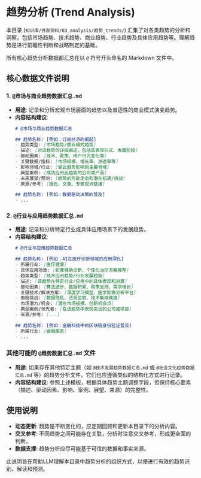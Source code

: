 # 趋势分析 (Trend Analysis)

本目录 (`知识库/外部资料/03_analysis/趋势_trends/`) 汇集了对各类趋势的分析和洞察，包括市场趋势、技术趋势、商业趋势、行业趋势及具体应用趋势等。理解趋势是进行前瞻性判断和战略制定的基础。

所有核心趋势分析数据都汇总在以 `@` 符号开头命名的 Markdown 文件中。

## 核心数据文件说明

### 1. `@市场与商业趋势数据汇总.md`
   - **用途**: 记录和分析宏观市场层面的趋势以及普适性的商业模式演变趋势。
   - **内容结构建议**:
     ```markdown
     # @市场与商业趋势数据汇总

     ## 趋势名称: [例如：订阅经济的崛起]
     - 趋势类型: [市场趋势/商业模式趋势]
     - 描述: [对该趋势的详细阐述，包括其表现形式、发展阶段]
     - 驱动因素: [技术、政策、用户行为变化等]
     - 关键数据/指标: [市场规模、增长率、渗透率等]
     - 影响领域/行业: [受此趋势影响的主要领域]
     - 典型案例: [成功应用此趋势的公司或产品]
     - 未来展望/预测: [趋势的可能走向和潜在机遇/挑战]
     - 来源/参考: [报告、文章、专家观点链接]

     ## 趋势名称: [例如：数据驱动决策的普及]
     - ...
     ```

### 2. `@行业与应用趋势数据汇总.md`
   - **用途**: 记录和分析特定行业或具体应用场景下的发展趋势。
   - **内容结构建议**:
     ```markdown
     # @行业与应用趋势数据汇总

     ## 趋势名称: [例如：AI在医疗诊断领域的应用深化]
     - 所属行业: [医疗健康]
     - 具体应用场景: [影像辅助诊断、个性化治疗方案推荐]
     - 趋势类型: [技术应用趋势/行业发展趋势]
     - 描述: [该趋势在特定行业/应用中的具体表现和进展]
     - 驱动因素: [算法进步、数据积累、政策支持、需求增长]
     - 关键技术/解决方案: [深度学习模型、医学影像分析平台]
     - 面临挑战: [数据隐私、法规监管、技术集成难度]
     - 市场潜力/机会: [潜在市场规模、创新机会点]
     - 典型案例/领先者: [在该趋势中表现突出的公司或项目]
     - 来源/参考: [...]

     ## 趋势名称: [例如：金融科技中的区块链身份验证普及]
     - 所属行业: [金融服务]
     - ...
     ```

### 其他可能的 `@趋势数据汇总.md` 文件
   - **用途**: 如果存在其他特定主题（如 `@技术发展趋势数据汇总.md` 或 `@社会文化趋势数据汇总.md` 等）的趋势分析文件，它们也应遵循类似的结构化方式进行记录。
   - **内容结构建议**: 参照上述模板，根据具体趋势主题调整字段，但保持核心要素（描述、驱动因素、影响、案例、展望、来源）的完整性。

## 使用说明
- **动态更新**: 趋势是不断变化的，应定期回顾和更新本目录下的分析内容。
- **交叉参考**: 不同趋势之间可能存在关联，分析时注意交叉参考，形成更全面的判断。
- **数据支撑**: 趋势分析应尽可能基于可信的数据和事实来源。

此说明旨在帮助LLM理解本目录中趋势分析的组织方式，以便进行有效的趋势识别、解读和预测。 